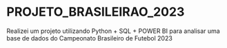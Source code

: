 # PROJETO_BRASILEIRAO_2023
Realizei um projeto utilizando Python + SQL + POWER BI para analisar uma base de dados do Campeonato Brasileiro de Futebol 2023
